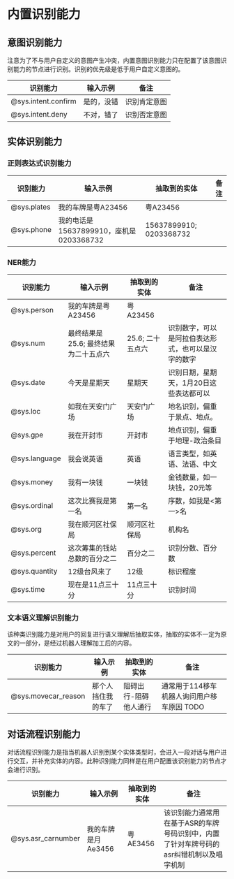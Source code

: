 # 内置识别能力

## 意图识别能力
注意为了不与用户自定义的意图产生冲突，内置意图识别能力只在配置了该意图识别能力的节点进行识别。识别的优先级是低于用户自定义意图的。

| 识别能力     | 输入示例   | 备注         |
| ------------ | ---------- | ------------ |
| @sys.intent.confirm | 是的，没错 | 识别肯定意图 |
| @sys.intent.deny    | 不对，错了 | 识别否定意图 |

## 实体识别能力
### 正则表达式识别能力
| 识别能力    | 输入示例                                | 抽取到的实体            | 备注 |
| ----------- | --------------------------------------- | ----------------------- | ---- |
| @sys.plates | 我的车牌是粤A23456                      | 粤A23456                |      |
| @sys.phone  | 我的电话是15637899910，座机是0203368732 | 15637899910; 0203368732 |      |


### NER能力
| 识别能力      | 输入示例                             | 抽取到的实体     | 备注                                               |
| ------------- | ------------------------------------ | ---------------- | -------------------------------------------------- |
| @sys.person   | 我的车牌是粤A23456                   | 粤A23456         |                                                    |
| @sys.num      | 最终结果是25.6; 最终结果为二十五点六 | 25.6; 二十五点六 | 识别数字，可以是阿拉伯表达形式，也可以是汉字的数字 |
| @sys.date     | 今天是星期天                         | 星期天           | 识别日期，星期天，1月20日这些表达都可以            |
| @sys.loc      | 如我在天安门广场                     | 天安门广场       | 地名识别，偏重于景点、地点。                       |
| @sys.gpe      | 我在开封市                           | 开封市           | 地点识别，偏重于地理-政治条目                      |
| @sys.language | 我会说英语                           | 英语             | 语言类型，如英语、法语、中文                       |
| @sys.money    | 我有一块钱                           | 一块钱           | 金钱数量，如一块钱，20元等                         |
| @sys.ordinal  | 这次比赛我是第一名                   | 第一名           | 序数，如我是<第一>名                               |
| @sys.org      | 我在顺河区社保局                     | 顺河区社保局     | 机构名                                             |
| @sys.percent  | 这次筹集的钱站总数的百分之二         | 百分之二         | 识别分数、百分数                                   |
| @sys.quantity | 12级台风来了                         | 12级             | 标识程度                                           |
| @sys.time     | 现在是11点三十分                     | 11点三十分       | 识别时间                                           |

### 文本语义理解识别能力
该种类识别能力是对用户的回复进行语义理解后抽取实体，抽取的实体不一定为原文的一部分，是经过机器人理解加工后的内容。

| 识别能力            | 输入示例           | 抽取到的实体          | 备注                                  |
| ------------------- | ------------------ | --------------------- | ------------------------------------- |
| @sys.movecar_reason | 那个人挡住我的车了 | 阻碍出行-阻碍他人通行 | 通常用于114移车机器人询问用户移车原因 TODO |

## 对话流程识别能力
对话流程识别能力是指当机器人识别到某个实体类型时，会进入一段对话与用户进行交互，并补充实体的内容。此种识别能力同样是在用户配置该识别能力的节点才会进行识别。

| 识别能力           | 输入示例           | 抽取到的实体 | 备注                                                                                   |
| ------------------ | ------------------ | ------------ | -------------------------------------------------------------------------------------- |
| @sys.asr_carnumber | 我的车牌是月Ae3456 | 粤AE3456     | 该识别能力通常用在基于ASR的车牌号码识别中，内置了针对车牌号码的asr纠错机制以及唱字机制 |
